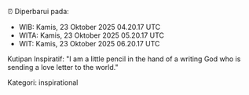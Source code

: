 ⏰ Diperbarui pada:
- WIB: Kamis, 23 Oktober 2025 04.20.17 UTC
- WITA: Kamis, 23 Oktober 2025 05.20.17 UTC
- WIT: Kamis, 23 Oktober 2025 06.20.17 UTC

Kutipan Inspiratif:
"I am a little pencil in the hand of a writing God who is sending a love letter to the world."


Kategori: inspirational

